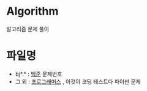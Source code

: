 # Algorithm
알고리즘 문제 풀이

# 파일명
- bj*.* : [백준](https://www.acmicpc.net/) 문제번호
- 그 외 : [프로그래머스](https://programmers.co.kr/learn/challenges) , 이것이 코딩 테스트다 파이썬 문제
